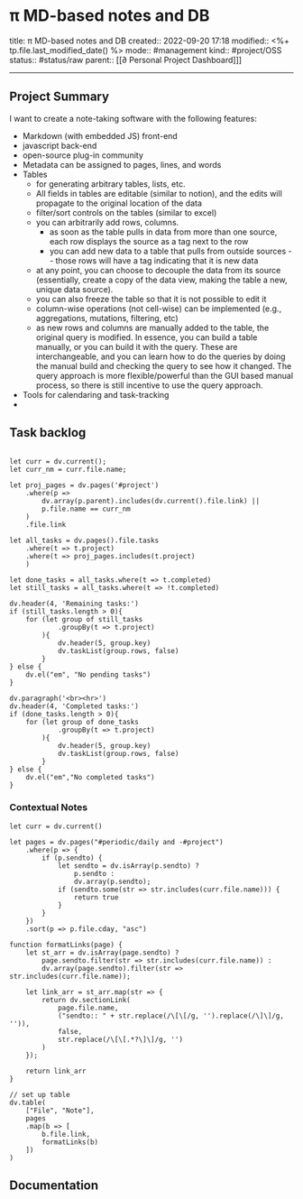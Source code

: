 # π MD-based notes and DB
title: π MD-based notes and DB
created:: 2022-09-20 17:18
modified:: <%+ tp.file.last_modified_date() %>
mode:: #management
kind:: #project/OSS 
status:: #status/raw
parent:: [[∂ Personal Project Dashboard]]]

***
## Project Summary
I want to create a note-taking software with the following features:
* Markdown (with embedded JS) front-end
* javascript back-end
* open-source plug-in community
* Metadata can be assigned to pages, lines, and words
* Tables
	* for generating arbitrary tables, lists, etc. 
	* All fields in tables are editable (similar to notion), and the edits will propagate to the original location of the data
	* filter/sort controls on the tables (similar to excel)
	* you can arbitrarily add rows, columns. 
		* as soon as the table pulls in data from more than one source, each row displays the source as a tag next to the row
		* you can add new data to a table that pulls from outside sources -- those rows will have a tag indicating that it is new data
	* at any point, you can choose to decouple the data from its source (essentially, create a copy of the data view, making the table a new, unique data source). 
	* you can also freeze the table so that it is not possible to edit it
	* column-wise operations (not cell-wise) can be implemented (e.g., aggregations, mutations, filtering, etc)
	* as new rows and columns are manually added to the table, the original query is modified. In essence, you can build a table manually, or you can build it with the query. These are interchangeable, and you can learn how to do the queries by doing the manual build and checking the query to see how it changed. The query approach is more flexible/powerful than the GUI based manual process, so there is still incentive to use the query approach.
* Tools for calendaring and task-tracking 
* 

## Task backlog
```dataviewjs

let curr = dv.current();
let curr_nm = curr.file.name;

let proj_pages = dv.pages('#project')
	.where(p => 
		dv.array(p.parent).includes(dv.current().file.link) ||
		p.file.name == curr_nm
	)
	.file.link

let all_tasks = dv.pages().file.tasks
	.where(t => t.project)
	.where(t => proj_pages.includes(t.project)
	)

let done_tasks = all_tasks.where(t => t.completed)
let still_tasks = all_tasks.where(t => !t.completed)
	
dv.header(4, 'Remaining tasks:')	
if (still_tasks.length > 0){
    for (let group of still_tasks
		    .groupBy(t => t.project)
		){
			dv.header(5, group.key)
			dv.taskList(group.rows, false)
		}
} else {
	dv.el("em", "No pending tasks")
}

dv.paragraph('<br><hr>')
dv.header(4, 'Completed tasks:')	
if (done_tasks.length > 0){
    for (let group of done_tasks
		    .groupBy(t => t.project)
		){
			dv.header(5, group.key)
			dv.taskList(group.rows, false)
		}
} else {
	dv.el("em","No completed tasks")
}
```


### Contextual Notes
```dataviewjs
let curr = dv.current()

let pages = dv.pages("#periodic/daily and -#project")
	.where(p => {
		if (p.sendto) {
			let sendto = dv.isArray(p.sendto) ? 
				p.sendto : 
				dv.array(p.sendto);
			if (sendto.some(str => str.includes(curr.file.name))) {
				return true
			}
		}		
	})
	.sort(p => p.file.cday, "asc")

function formatLinks(page) {
	let st_arr = dv.isArray(page.sendto) ?
		page.sendto.filter(str => str.includes(curr.file.name)) :
		dv.array(page.sendto).filter(str => str.includes(curr.file.name));

	let link_arr = st_arr.map(str => {
		return dv.sectionLink(
			page.file.name,
			("sendto:: " + str.replace(/\[\[/g, '').replace(/\]\]/g, '')),
			false,
			str.replace(/\[\[.*?\]\]/g, '')
		)
	});

	return link_arr
}

// set up table
dv.table(
	["File", "Note"], 
	pages
	.map(b => [
		b.file.link,
		formatLinks(b)
	])
)
```

## Documentation
